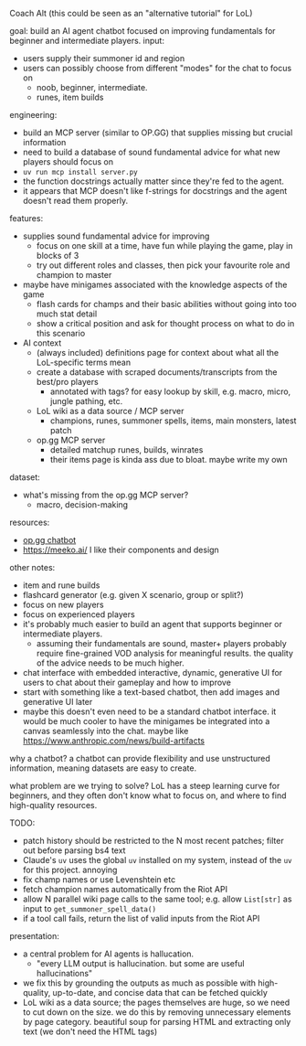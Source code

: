 Coach Alt
(this could be seen as an "alternative tutorial" for LoL)

goal: build an AI agent chatbot focused on improving fundamentals for beginner and intermediate players.
input:
- users supply their summoner id and region
- users can possibly choose from different "modes" for the chat to focus on
    - noob, beginner, intermediate.
    - runes, item builds

engineering:
- build an MCP server (similar to OP.GG) that supplies missing but crucial information
- need to build a database of sound fundamental advice for what new players should focus on
- `uv run mcp install server.py`
- the function docstrings actually matter since they're fed to the agent.
- it appears that MCP doesn't like f-strings for docstrings and the agent doesn't read them properly.

features:
- supplies sound fundamental advice for improving
    - focus on one skill at a time, have fun while playing the game, play in blocks of 3
    - try out different roles and classes, then pick your favourite role and champion to master
- maybe have minigames associated with the knowledge aspects of the game
    - flash cards for champs and their basic abilities without going into too much stat detail
    - show a critical position and ask for thought process on what to do in this scenario
- AI context
    - (always included) definitions page for context about what all the LoL-specific terms mean
    - create a database with scraped documents/transcripts from the best/pro players
        - annotated with tags? for easy lookup by skill, e.g. macro, micro, jungle pathing, etc.
    - LoL wiki as a data source / MCP server
        - champions, runes, summoner spells, items, main monsters, latest patch
    - op.gg MCP server
        - detailed matchup runes, builds, winrates
        - their items page is kinda ass due to bloat. maybe write my own

dataset:
- what's missing from the op.gg MCP server?
    - macro, decision-making


resources:
- [op.gg chatbot](https://help.op.gg/hc/en-us/articles/50542735364761-OP-GG-AI-Chatbot-usage-guide)
- https://meeko.ai/ I like their components and design

other notes:
- item and rune builds
- flashcard generator (e.g. given X scenario, group or split?)
- focus on new players
- focus on experienced players
- it's probably much easier to build an agent that supports beginner or intermediate players.
    - assuming their fundamentals are sound, master+ players probably require fine-grained VOD analysis for meaningful results. the quality of the advice needs to be much higher.
- chat interface with embedded interactive, dynamic, generative UI for users to chat about their gameplay and how to improve
- start with something like a text-based chatbot, then add images and generative UI later
- maybe this doesn't even need to be a standard chatbot interface. it would be much cooler to have the minigames be integrated into a canvas seamlessly into the chat. maybe like https://www.anthropic.com/news/build-artifacts

why a chatbot?
a chatbot can provide flexibility and use unstructured information, meaning datasets are easy to create.

what problem are we trying to solve?
LoL has a steep learning curve for beginners, and they often don't know what to focus on, and where to find high-quality resources.


TODO:
- patch history should be restricted to the N most recent patches; filter out before parsing bs4 text
- Claude's `uv` uses the global `uv` installed on my system, instead of the `uv` for this project. annoying
- fix champ names or use Levenshtein etc
- fetch champion names automatically from the Riot API
- allow N parallel wiki page calls to the same tool; e.g. allow `List[str]` as input to `get_summoner_spell_data()`
- if a tool call fails, return the list of valid inputs from the Riot API



presentation:
- a central problem for AI agents is hallucation.
    - "every LLM output is hallucination. but some are useful hallucinations"
- we fix this by grounding the outputs as much as possible with high-quality, up-to-date, and concise data that can be fetched quickly
- LoL wiki as a data source; the pages themselves are huge, so we need to cut down on the size. we do this by removing unnecessary elements by page category. beautiful soup for parsing HTML and extracting only text (we don't need the HTML tags)